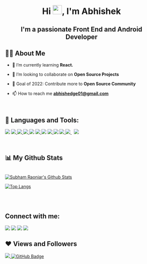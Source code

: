<h1 align="center">Hi <img src="https://raw.githubusercontent.com/MartinHeinz/MartinHeinz/master/wave.gif" width="30px">, I'm Abhishek</h1>
<h2 align="center">I'm a passionate Front End and Android Developer</h2>


## 🙋‍♂️ About Me

- 🌱 I’m currently learning **React.**

- 👯 I’m looking to collaborate on **Open Source Projects**

- 🥅 Goal of 2022: Contribute more to **Open Source Community**

- 📫 How to reach me **abhishedge01@gmail.com**

<br>

## 🚀 Languages and Tools:

<p align="left"> 
     <a href="https://getbootstrap.com" target="_blank"><img src="https://img.icons8.com/color/48/000000/visual-studio-code-2019.png"/></a>
     <a href="https://www.w3.org/html/" target="_blank"> <img src="https://img.icons8.com/color/48/000000/html-5.png"/> </a> 
    <a href="https://www.w3schools.com/css/" target="_blank"> <img src="https://img.icons8.com/color/48/000000/css3.png"/> </a> 
    <a href="https://getbootstrap.com" target="_blank"> <img src="https://img.icons8.com/color/48/000000/bootstrap.png"/> </a>
    <a href="https://developer.mozilla.org/en-US/docs/Web/JavaScript" target="_blank"><img src="https://img.icons8.com/color/48/000000/javascript.png"/></a>
    <a href="https://developer.mozilla.org/en-US/docs/Web/JavaScript" target="_blank"><img src="https://img.icons8.com/external-tal-revivo-shadow-tal-revivo/39/000000/external-jquery-is-a-javascript-library-designed-to-simplify-html-logo-shadow-tal-revivo.png"/> </a>
    <a href="https://getbootstrap.com" target="_blank"> <img src="https://img.icons8.com/color/46/000000/react-native.png"/></a>
    <a href="https://reactjs.org/" target="_blank"> <img src="https://img.icons8.com/color/50/000000/android-os.png"/> </a>   
    <a href="https://www.java.com" target="_blank"> <img src="https://img.icons8.com/color/51/000000/java-coffee-cup-logo--v1.png"/></a>
    <a href="https://firebase.google.com/" target="_blank"> <img src="https://img.icons8.com/color/46/000000/firebase.png"/> </a> 
    <a style="padding-right:8px;" href="https://www.mysql.com/" target="_blank"> <img src="https://img.icons8.com/fluent/55/000000/mysql-logo.png"/> </a>
    <a href="https://git-scm.com/" target="_blank"> <img src="https://img.icons8.com/color/48/000000/git.png"/> </a> 
</p>
<br>


## 📊 My Github Stats

  <br/>
    <a href="https://github.com/abhishekshedge01/github-readme-stats"><img alt="Subham Raoniar's Github Stats" src="https://github-readme-stats.vercel.app/api?username=abhishekshedge01&show_icons=true&count_private=true&theme=react&hide_border=true&bg_color=0D1117" /></a>
  
  <br/>

  [![Top Langs](https://github-readme-stats.vercel.app/api/top-langs/?username=abhishekshedge01&theme=tokyonight&hide=css)](https://github.com/abhishekshedge01/github-readme-stats)

<br/>
<br/>


## Connect with me:
<p align="left">

<a href = "https://www.linkedin.com/in/subham-raoniar/"><img src="https://img.icons8.com/fluent/48/000000/linkedin.png"/></a>
<a href = "https://twitter.com/subhamraoniar"><img src="https://img.icons8.com/fluent/48/000000/twitter.png"/></a>
<a href = "https://www.instagram.com/subhamraoniar/"><img src="https://img.icons8.com/fluent/48/000000/instagram-new.png"/></a>
<a href = "https://www.youtube.com/channel/UC-NXT1lYAOPa3lrgWXqvuHA"><img src="https://img.icons8.com/color/48/000000/youtube-play.png"/></a>

</p>



## ❤ Views and Followers
<a href="https://github.com/abhishekshedge01/github-profile-views-counter">
    <img src="https://komarev.com/ghpvc/?username=abhishekshedge01">
</a>
<a href="https://github.com/abhishekshedge01?tab=followers"><img src="https://img.shields.io/github/followers/abhishekshedge01?label=Followers&style=social" alt="GitHub Badge"></a>
